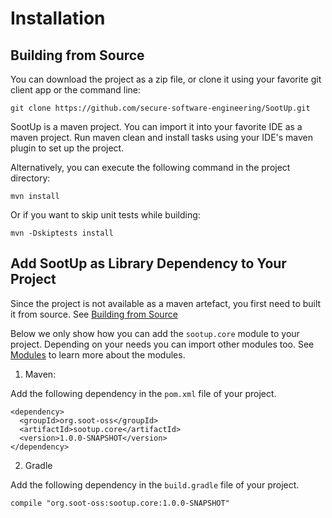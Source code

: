 # Installation

## Building from Source

You can download the project as a zip file, or clone it using your favorite git client app or the command line:

```
git clone https://github.com/secure-software-engineering/SootUp.git
```

SootUp is a maven project. You can import it into your favorite IDE as a maven project. Run maven clean and install tasks using your IDE's maven plugin to set up the project.

Alternatively, you can execute the following command in the project directory:

```
mvn install
```

Or if you want to skip unit tests while building:

```
mvn -Dskiptests install
```

## Add SootUp as Library Dependency to Your Project

Since the project is not available as a maven artefact, you first need to built it from source. See [Building from Source](#building-from-source)

Below we only show how you can add the ```sootup.core``` module to your project. Depending on your needs you can import other modules too. See [Modules](../#modular-architecture) to learn more about the modules.

1. Maven:

 Add the following dependency in the ```pom.xml``` file of your project.
 
```
<dependency>
  <groupId>org.soot-oss</groupId>
  <artifactId>sootup.core</artifactId>
  <version>1.0.0-SNAPSHOT</version>
</dependency>
```

2. Gradle

Add the following dependency in the ```build.gradle``` file of your project.

```
compile "org.soot-oss:sootup.core:1.0.0-SNAPSHOT"
```
